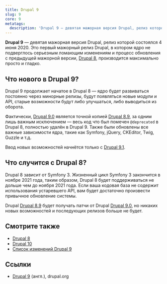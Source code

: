 ```yaml
---
title: Drupal 9
slug: 9
core: 9
metatags:
  description: 'Drupal 9 — девятая мажорная версия Drupal, релиз которой состоялся 4 июня 2020.'
---
```


**Drupal 9** — девятая мажорная версия Drupal, релиз которой состоялся 4 июня 2020. Это первый мажорный релиз Drupal, в котором ядро не подверглось серьезным ломающим изменениям и процесс обновления с предыдущей мажорной версии, [Drupal 8](../8/index.md), производится максимально просто и гладко.

## Что нового в Drupal 9?

Drupal 9 продолжает начатое в Drupal 8 — ядро будет развиваться постоянно через минорные релизы, будут появляться новые модули и API, старые возможности будут либо улучшаться, либо выводиться из оборота.

Фактически, [Drupal 9.0](releases/9.0.x/9.0.0/index.md) является точной копией [Drupal 8.9](../8/releases/8.9.x/8.9.0/index.md), за одним лишь важным исключением — весь код что был помечен `@deprecated` в Drupal 8, полностью удалён в Drupal 9. Также были обновлены все важные зависимости ядра, такие как Symfony, jQuery, CKEditor, Twig, Guzzle и т.д.

Ввод новых возможностей начнётся только с [Drupal 9.1](releases/9.0.x/9.0.0/index.md).

## Что случится с Drupal 8?

Drupal 8 зависит от Symfony 3. Жизненный цикл Symfony 3 закончится в ноябре 2021 года, таким образом, Drupal 8 будет поддерживаться не дольше чем до ноября 2021 года. Если ваша кодовая база не содержит использования устаревшего API, вам будет достаточно произвести привычное обновление системы.

Drupal [Drupal 8.9](../8/releases/8.9.x/8.9.0/index.md) будет получать патчи от Drupal [Drupal 9.0](releases/9.0.x/9.0.0/index.md), но никаких новых возможностей и последующих релизов больше не будет.

## Смотрите также

- [Drupal 8](../8/index.md)
- [Drupal 10](../10/index.md)
- [Список изменений Drupal 9](releases/index.md)

## Ссылки

- [Drupal 9](https://www.drupal.org/documentation/9) (англ.), drupal.org